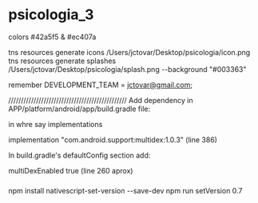 # psicologia_3

colors #42a5f5 & #ec407a

tns resources generate icons /Users/jctovar/Desktop/psicologia/icon.png 
tns resources generate splashes /Users/jctovar/Desktop/psicologia/splash.png --background "#003363"

remember DEVELOPMENT_TEAM = jctovar@gmail.com;


///////////////////////////////////////////////
Add dependency in APP/platform/android/app/build.gradle file:

in whre say implementations

implementation "com.android.support:multidex:1.0.3" (line 386)

In build.gradle's defaultConfig section add:

multiDexEnabled true (line 260 aprox)
###

npm install nativescript-set-version --save-dev
npm run setVersion 0.7

